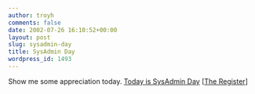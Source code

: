 ```yaml
---
author: troyh
comments: false
date: 2002-07-26 16:10:52+00:00
layout: post
slug: sysadmin-day
title: SysAdmin Day
wordpress_id: 1493
---
```


Show me some appreciation today. [Today is SysAdmin Day](http://www.theregister.co.uk/content/28/26393.html) [[The Register](http://www.theregister.co.uk)]
